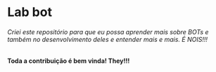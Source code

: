 # Lab bot

###### Criei este repositório para que eu possa aprender mais sobre BOTs e também no desenvolvimento deles e entender mais e mais. É NOIS!!!

<b>Toda a contribuição é bem vinda! They!!!</b>
